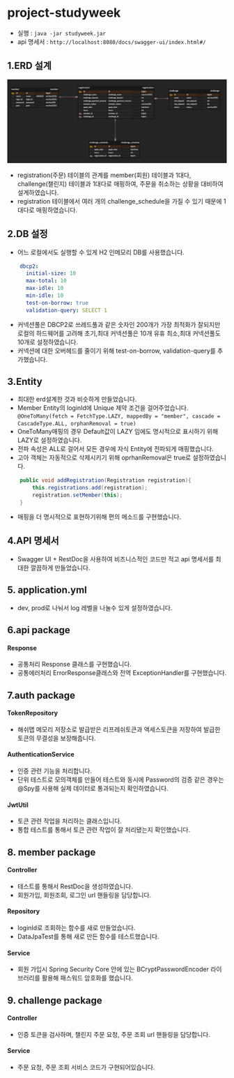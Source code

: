 # project-studyweek
- 실행 : `java -jar studyweek.jar`
- api 명세서 : `http://localhost:8080/docs/swagger-ui/index.html#/`

## 1.ERD 설계
![erd.png](erd.png)
- registration(주문) 테이블의 관계를 member(회원) 테이블과 1대다, challenge(챌린지) 테이블과 1대다로 매핑하여, 주문을 취소하는 상황을 대비하여 설계하였습니다.
- registration 테이블에서 여러 개의 challenge_schedule을 가질 수 있기 때문에 1대다로 매핑하였습니다.

## 2.DB 설정
- 어느 로컬에서도 실행할 수 있게 H2 인메모리 DB를 사용했습니다.
```yaml
    dbcp2:
      initial-size: 10
      max-total: 10
      max-idle: 10
      min-idle: 10
      test-on-borrow: true
      validation-query: SELECT 1
```
- 커넥션풀은 DBCP2로 쓰레드풀과 같은 숫자인 200개가 가장 최적화가 잘되지만 로컬의 하드웨어를 고려해 초기,최대 커넥션풀은 10개 유휴 최소,최대 커넥션풀도 10개로 설정하였습니다.
- 커넥션에 대한 오버헤드를 줄이기 위해 test-on-borrow, validation-query를 추가했습니다.


## 3.Entity
- 최대한 erd설계한 것과 비슷하게 만들었습니다.
- Member Entity의 loginId에 Unique 제약 조건을 걸어주었습니다. 
`@OneToMany(fetch = FetchType.LAZY, mappedBy = "member", cascade = CascadeType.ALL, orphanRemoval = true)`
- OneToMany매핑의 경우 Default값이 LAZY 임에도 명시적으로 표시하기 위해 LAZY로 설정하였습니다.
- 전파 속성은 ALL로 걸어서 모든 경우에 자식 Entity에 전파되게 매핑했습니다.
- 고아 객체는 자동적으로 삭제시키기 위해 oprhanRemoval은 true로 설정하였습니다.
```java
    public void addRegistration(Registration registration){
        this.registrations.add(registration);
        registration.setMember(this);
    }
```
- 매핑을 더 명시적으로 표현하기위해 편의 메소드를 구현했습니다.

## 4.API 명세서
- Swagger UI + RestDoc을 사용하여 비즈니스적인 코드만 적고 api 명세서를 최대한 깔끔하게 만들었습니다.

## 5. application.yml
- dev, prod로 나눠서 log 레벨을 나눌수 있게 설정하였습니다.

## 6.api package
#### Response
- 공통처리 Response 클래스를 구현했습니다.
- 공통에러처리 ErrorResponse클래스와 전역 ExceptionHandler를 구현했습니다.

## 7.auth package
#### TokenRepository
- 해쉬맵 메모리 저장소로 발급받은 리프레쉬토큰과 액세스토큰을 저장하여 발급한 토큰의 무결성을 보장해줍니다.

#### AuthenticationService
- 인증 관련 기능을 처리합니다.
- 단위 테스트로 모의객체를 만들어 테스트와 동시에 Password의 검증 같은 경우는 @Spy를 사용해 실제 데이터로 통과되는지 확인하였습니다.

#### JwtUtil
- 토큰 관련 작업을 처리하는 클래스입니다.
- 통합 테스트를 통해서 토큰 관련 작업이 잘 처리됐는지 확인했습니다.

## 8. member package
#### Controller
- 테스트를 통해서 RestDoc을 생성하였습니다.
- 회원가입, 회원조회, 로그인 url 핸들링을 담당합니다.

#### Repository
- loginId로 조회하는 함수를 새로 만들었습니다.
- DataJpaTest를 통해 새로 만든 함수를 테스트했습니다.

#### Service
- 회원 가입시 Spring Security Core 안에 있는 BCryptPasswordEncoder 라이브러리를 활용해 패스워드 암호화를 했습니다.

## 9. challenge package
#### Controller
- 인증 토큰을 검사하며, 챌린지 주문 요청, 주문 조회 url 핸들링을 담당합니다.

#### Service
- 주문 요청, 주문 조회 서비스 코드가 구현되어있습니다.

